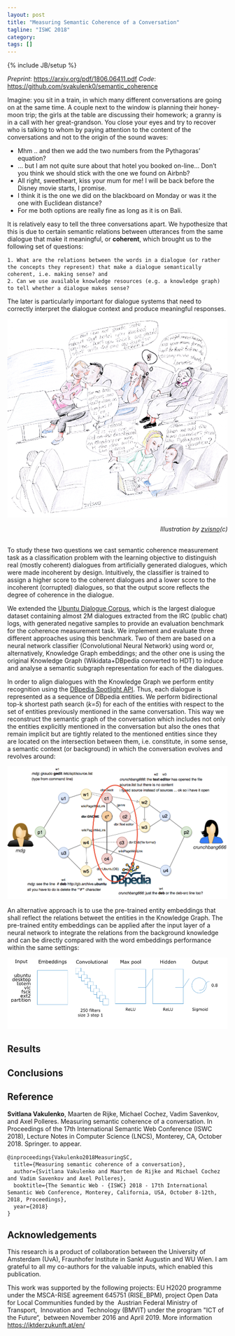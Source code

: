 ```yaml
---
layout: post
title: "Measuring Semantic Coherence of a Conversation"
tagline: "ISWC 2018"
category: 
tags: []
---
```

{% include JB/setup %}


*Preprint*: <https://arxiv.org/pdf/1806.06411.pdf>
*Code*: <https://github.com/svakulenk0/semantic_coherence>


Imagine: you sit in a train, in which many different conversations are going on at the same time. A couple next to the window is planning their honey-moon trip; the girls at the table are discussing their homework; a granny is in a call with her great-grandson. You close your eyes and try to recover who is talking to whom by paying attention to the content of the conversations and not to the origin of the sound waves:

- Mhm .. and then we add the two numbers from the Pythagoras’ equation?
- … but I am not quite sure about that hotel you booked on-line… Don’t you think we should stick with the one we found on Airbnb?
- All right, sweetheart, kiss your mum for me! I will be back before the Disney movie starts, I promise.
- I think it is the one we did on the blackboard on Monday or was it the one with Euclidean distance?
- For me both options are really fine as long as it is on Bali.

It is relatively easy to tell the three conversations apart. We hypothesize that this is due to certain semantic relations between utterances from the same dialogue that make it meaningful, or <b>coherent</b>, which brought us to the following set of questions:

    1. What are the relations between the words in a dialogue (or rather the concepts they represent) that make a dialogue semantically coherent, i.e. making sense? and
    2. Can we use available knowledge resources (e.g. a knowledge graph) to tell whether a dialogue makes sense?

The later is particularly important for dialogue systems that need to correctly interpret the dialogue context and produce meaningful responses.


![](/assets/iswc18.png)
<div style="text-align: right"> <i>Illustration by <a href="https://twitter.com/zvisno" target="_blank">zvisno</a>(c)</i> </div>
<br>

To study these two questions we cast semantic coherence measurement task as a classification problem with the learning objective to distinguish real (mostly coherent) dialogues from artificially generated dialogues, which were made incoherent by design. Intuitively, the classifier is trained to assign a higher score to the coherent dialogues and a lower score to the incoherent (corrupted) dialogues, so that the output score reflects the degree of coherence in the dialogue.

We extended the [Ubuntu Dialogue Corpus](https://github.com/rkadlec/ubuntu-ranking-dataset-creator), which is the largest dialogue dataset containing almost 2M dialogues extracted from the IRC (public chat) logs, with generated negative samples to provide an evaluation benchmark for the coherence measurement task. We implement and evaluate three different approaches using this benchmark.
Two of them are based on a neural network classifier (Convolutional Neural Network) using word or, alternatively, Knowledge Graph embeddings; and the other one is using the original Knowledge Graph (Wikidata+DBpedia converted to HDT) to induce and analyse a semantic subgraph representation for each of the dialogues.

In order to align dialogues with the Knowledge Graph we perform entity recognition using the [DBpedia Spotlight API](https://www.dbpedia-spotlight.org/demo/).
Thus, each dialogue is represented as a sequence of DBpedia entities.
We perform bidirectional top-k shortest path search (<i>k=5</i>) for each of the entities with respect to the set of entities previously mentioned in the same conversation.
This way we reconstruct the semantic graph of the conversation which includes not only the entities explicitly mentioned in the conversation but also the ones that remain implicit but are tightly related to the mentioned entities since they are located on the intersection between them, i.e. constitute, in some sense, a semantic context (or background) in which the conversation evolves and revolves around:

![](/assets/dialogue_graph.png)

An alternative approach is to use the pre-trained entity embeddings that shall reflect the relations betweet the entities in the Knowledge Graph. The pre-trained entity embeddings can be applied after the input layer of a neural network to integrate the relations from the background knowledge and can be directly compared with the word embeddings performance within the same settings:

![](/assets/coherence_cnn.png)


## Results


## Conclusions


## Reference

<b>Svitlana Vakulenko</b>, Maarten de Rijke, Michael Cochez, Vadim Savenkov, and Axel Polleres. Measuring semantic coherence of a conversation. In Proceedings of the 17th International Semantic Web Conference (ISWC 2018), Lecture Notes in Computer Science (LNCS), Monterey, CA, October 2018. Springer. to appear.

```
@inproceedings{Vakulenko2018MeasuringSC,
  title={Measuring semantic coherence of a conversation},
  author={Svitlana Vakulenko and Maarten de Rijke and Michael Cochez and Vadim Savenkov and Axel Polleres},
  booktitle={The Semantic Web - {ISWC} 2018 - 17th International Semantic Web Conference, Monterey, California, USA, October 8-12th, 2018, Proceedings},
  year={2018}
}
```


## Acknowledgements

This research is a product of collaboration between the University of Amsterdam (UvA), Fraunhofer Institute in Sankt Augustin and WU Wien. I am grateful to all my co-authors for the valuable inputs, which enabled this publication.

This work was supported by the following projects: EU H2020 programme under the MSCA-RISE agreement 645751 (RISE_BPM), project Open Data for Local Communities funded by the  Austrian Federal Ministry of Transport,  Innovation and  Technology (BMVIT) under the program "ICT of the Future“,  between November 2016 and April 2019. More information <https://iktderzukunft.at/en/>
